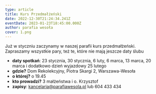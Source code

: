 ```yaml
---
type: article
title: Kurs Przedmałżeński
date: 2022-12-30T21:24:34.241Z
eventDate: 2023-01-23T18:45:00.000Z
author: parafia wesoła
cover: 1.png
---
```

<!--StartFragment-->

Już w styczniu zaczynamy w naszej parafii kurs przedmałżeński. Zapraszamy wszystkie pary, też te, które nie mają jeszcze daty ślubu 

* **daty spotkań**: 23 stycznia, 30 stycznia, 6 luty, 6 marca, 13 marca, 20 marca i dodatkowo dzień wyjazdowy 25 lutego
* **gdzie?** Dom Rekolekcyjny, Piotra Skargi 2, Warszawa-Wesoła
* **o której?** o 19.45
* **kto prowadzi?** 3 małżeństwa i o. Krzysztof
* **zapisy**: kancelaria@parafiawesola.pl lub 604 433 434

<!--EndFragment-->